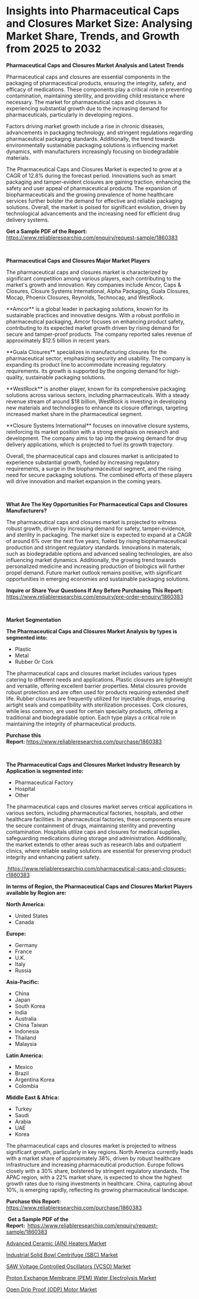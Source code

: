 <p><h1>Insights into Pharmaceutical Caps and Closures Market Size: Analysing Market Share, Trends, and Growth from 2025 to 2032</h1></p><p><strong>Pharmaceutical Caps and Closures Market Analysis and Latest Trends</strong></p>
<p><p>Pharmaceutical caps and closures are essential components in the packaging of pharmaceutical products, ensuring the integrity, safety, and efficacy of medications. These components play a critical role in preventing contamination, maintaining sterility, and providing child resistance where necessary. The market for pharmaceutical caps and closures is experiencing substantial growth due to the increasing demand for pharmaceuticals, particularly in developing regions. </p><p>Factors driving market growth include a rise in chronic diseases, advancements in packaging technology, and stringent regulations regarding pharmaceutical packaging standards. Additionally, the trend towards environmentally sustainable packaging solutions is influencing market dynamics, with manufacturers increasingly focusing on biodegradable materials.</p><p>The Pharmaceutical Caps and Closures Market is expected to grow at a CAGR of 12.8% during the forecast period. Innovations such as smart packaging and tamper-evident closures are gaining traction, enhancing the safety and user appeal of pharmaceutical products. The expansion of biopharmaceuticals and the growing prevalence of home healthcare services further bolster the demand for effective and reliable packaging solutions. Overall, the market is poised for significant evolution, driven by technological advancements and the increasing need for efficient drug delivery systems.</p></p>
<p><strong>Get a Sample PDF of the Report:&nbsp;</strong> <a href="https://www.reliableresearchiq.com/enquiry/request-sample/1860383?utm_campaign=1087&utm_medium=2&utm_source=Github&utm_content=ia&utm_term=03032025&utm_id=pharmaceutical-caps-and-closures">https://www.reliableresearchiq.com/enquiry/request-sample/1860383</a></p>
<p>&nbsp;</p>
<p><strong>Pharmaceutical Caps and Closures Major Market Players</strong></p>
<p><p>The pharmaceutical caps and closures market is characterized by significant competition among various players, each contributing to the market's growth and innovation. Key companies include Amcor, Caps & Closures, Closure Systems International, Alpha Packaging, Guala Closures, Mocap, Phoenix Closures, Reynolds, Technocap, and WestRock.</p><p>**Amcor** is a global leader in packaging solutions, known for its sustainable practices and innovative designs. With a robust portfolio in pharmaceutical packaging, Amcor focuses on enhancing product safety, contributing to its expected market growth driven by rising demand for secure and tamper-proof products. The company reported sales revenue of approximately $12.5 billion in recent years.</p><p>**Guala Closures** specializes in manufacturing closures for the pharmaceutical sector, emphasizing security and usability. The company is expanding its product line to accommodate increasing regulatory requirements. Its growth is supported by the ongoing demand for high-quality, sustainable packaging solutions.</p><p>**WestRock** is another player, known for its comprehensive packaging solutions across various sectors, including pharmaceuticals. With a steady revenue stream of around $18 billion, WestRock is investing in developing new materials and technologies to enhance its closure offerings, targeting increased market share in the pharmaceutical segment.</p><p>**Closure Systems International** focuses on innovative closure systems, reinforcing its market position with a strong emphasis on research and development. The company aims to tap into the growing demand for drug delivery applications, which is projected to fuel its growth trajectory.</p><p>Overall, the pharmaceutical caps and closures market is anticipated to experience substantial growth, fueled by increasing regulatory requirements, a surge in the biopharmaceutical segment, and the rising need for secure packaging solutions. The combined efforts of these players will drive innovation and market expansion in the coming years.</p></p>
<p>&nbsp;</p>
<p><strong>What Are The Key Opportunities For Pharmaceutical Caps and Closures Manufacturers?</strong></p>
<p><p>The pharmaceutical caps and closures market is projected to witness robust growth, driven by increasing demand for safety, tamper-evidence, and sterility in packaging. The market size is expected to expand at a CAGR of around 6% over the next five years, fueled by rising biopharmaceutical production and stringent regulatory standards. Innovations in materials, such as biodegradable options and advanced sealing technologies, are also influencing market dynamics. Additionally, the growing trend towards personalized medicine and increasing production of biologics will further propel demand. Future market outlook remains positive, with significant opportunities in emerging economies and sustainable packaging solutions.</p></p>
<p><strong>Inquire or Share Your Questions If Any Before Purchasing This Report:</strong> <a href="https://www.reliableresearchiq.com/enquiry/pre-order-enquiry/1860383?utm_campaign=1087&utm_medium=2&utm_source=Github&utm_content=ia&utm_term=03032025&utm_id=pharmaceutical-caps-and-closures">https://www.reliableresearchiq.com/enquiry/pre-order-enquiry/1860383</a></p>
<p>&nbsp;</p>
<p><strong>Market Segmentation</strong></p>
<p><strong>The Pharmaceutical Caps and Closures Market Analysis by types is segmented into:</strong></p>
<p><ul><li>Plastic</li><li>Metal</li><li>Rubber Or Cork</li></ul></p>
<p><p>The pharmaceutical caps and closures market includes various types catering to different needs and applications. Plastic closures are lightweight and versatile, offering excellent barrier properties. Metal closures provide robust protection and are often used for products requiring extended shelf life. Rubber closures are frequently utilized for injectable drugs, ensuring airtight seals and compatibility with sterilization processes. Cork closures, while less common, are used for certain specialty products, offering a traditional and biodegradable option. Each type plays a critical role in maintaining the integrity of pharmaceutical products.</p></p>
<p><strong>Purchase this Report:&nbsp;</strong><a href="https://www.reliableresearchiq.com/purchase/1860383?utm_campaign=1087&utm_medium=2&utm_source=Github&utm_content=ia&utm_term=03032025&utm_id=pharmaceutical-caps-and-closures">https://www.reliableresearchiq.com/purchase/1860383</a></p>
<p>&nbsp;</p>
<p><strong>The Pharmaceutical Caps and Closures Market Industry Research by Application is segmented into:</strong></p>
<p><ul><li>Pharmaceutical Factory</li><li>Hospital</li><li>Other</li></ul></p>
<p><p>The pharmaceutical caps and closures market serves critical applications in various sectors, including pharmaceutical factories, hospitals, and other healthcare facilities. In pharmaceutical factories, these components ensure the secure containment of drugs, maintaining sterility and preventing contamination. Hospitals utilize caps and closures for medical supplies, safeguarding medications during storage and administration. Additionally, the market extends to other areas such as research labs and outpatient clinics, where reliable sealing solutions are essential for preserving product integrity and enhancing patient safety.</p></p>
<p><a href="https://www.reliableresearchiq.com/pharmaceutical-caps-and-closures-r1860383?utm_campaign=1087&utm_medium=2&utm_source=Github&utm_content=ia&utm_term=03032025&utm_id=pharmaceutical-caps-and-closures">&nbsp;https://www.reliableresearchiq.com/pharmaceutical-caps-and-closures-r1860383</a></p>
<p><strong>In terms of Region, the Pharmaceutical Caps and Closures Market Players available by Region are:</strong></p>
<p>
    <p> <strong> North America: </strong>
        <ul>
            <li>United States</li>
            <li>Canada</li>
        </ul>
        </p> 
    <p> <strong> Europe: </strong>
        <ul>
            <li>Germany</li>
            <li>France</li>
            <li>U.K.</li>
            <li>Italy</li>
            <li>Russia</li>
        </ul>
        </p> 
    <p> <strong> Asia-Pacific: </strong>
        <ul>
            <li>China</li>
            <li>Japan</li>
            <li>South Korea</li>
            <li>India</li>
            <li>Australia</li>
            <li>China Taiwan</li>
            <li>Indonesia</li>
            <li>Thailand</li>
            <li>Malaysia</li>
        </ul>
        </p> 
    <p> <strong> Latin America: </strong>
        <ul>
            <li>Mexico</li>
            <li>Brazil</li>
            <li>Argentina Korea</li>
            <li>Colombia</li>
        </ul>
        </p> 
    <p> <strong> Middle East & Africa: </strong>
        <ul>
            <li>Turkey</li>
            <li>Saudi</li>
            <li>Arabia</li>
            <li>UAE</li>
            <li>Korea</li>
        </ul>
    </p>
    </p>
<p><p>The pharmaceutical caps and closures market is projected to witness significant growth, particularly in key regions. North America currently leads with a market share of approximately 38%, driven by robust healthcare infrastructure and increasing pharmaceutical production. Europe follows closely with a 30% share, bolstered by stringent regulatory standards. The APAC region, with a 22% market share, is expected to show the highest growth rates due to rising investments in healthcare. China, capturing about 10%, is emerging rapidly, reflecting its growing pharmaceutical landscape.</p></p>
<p><strong>Purchase this Report: </strong><a href="https://www.reliableresearchiq.com/purchase/1860383?utm_campaign=1087&utm_medium=2&utm_source=Github&utm_content=ia&utm_term=03032025&utm_id=pharmaceutical-caps-and-closures">https://www.reliableresearchiq.com/purchase/1860383</a></p>
<p>&nbsp;<strong>Get a Sample PDF of the Report:&nbsp;&nbsp;</strong><a href="https://www.reliableresearchiq.com/enquiry/request-sample/1860383?utm_campaign=1087&utm_medium=2&utm_source=Github&utm_content=ia&utm_term=03032025&utm_id=pharmaceutical-caps-and-closures">https://www.reliableresearchiq.com/enquiry/request-sample/1860383</a></p>
<p><strong></strong></p>
<p><p><a href="https://github.com/memorirummy/Market-Research-Report-List-1/blob/main/advanced-ceramic-aln-heaters-market.md?utm_campaign=1087&utm_medium=2&utm_source=Github&utm_content=ia&utm_term=03032025&utm_id=pharmaceutical-caps-and-closures">Advanced Ceramic (AlN) Heaters Market</a></p><p><a href="https://github.com/xanaanenkaly/Market-Research-Report-List-1/blob/main/industrial-solid-bowl-centrifuge-sbc-market.md?utm_campaign=1087&utm_medium=2&utm_source=Github&utm_content=ia&utm_term=03032025&utm_id=pharmaceutical-caps-and-closures">Industrial Solid Bowl Centrifuge (SBC) Market</a></p><p><a href="https://github.com/alasmyayock/Market-Research-Report-List-1/blob/main/saw-voltage-controlled-oscillators-vcso-market.md?utm_campaign=1087&utm_medium=2&utm_source=Github&utm_content=ia&utm_term=03032025&utm_id=pharmaceutical-caps-and-closures">SAW Voltage Controlled Oscillators (VCSO) Market</a></p><p><a href="https://github.com/jaquelynhasenaue8/Market-Research-Report-List-1/blob/main/proton-exchange-membrane-pem-water-electrolysis-market.md?utm_campaign=1087&utm_medium=2&utm_source=Github&utm_content=ia&utm_term=03032025&utm_id=pharmaceutical-caps-and-closures">Proton Exchange Membrane (PEM) Water Electrolysis Market</a></p><p><a href="https://github.com/voetzeszuh/Market-Research-Report-List-1/blob/main/open-drip-proof-odp-motor-market.md?utm_campaign=1087&utm_medium=2&utm_source=Github&utm_content=ia&utm_term=03032025&utm_id=pharmaceutical-caps-and-closures">Open Drip Proof (ODP) Motor Market</a></p></p>